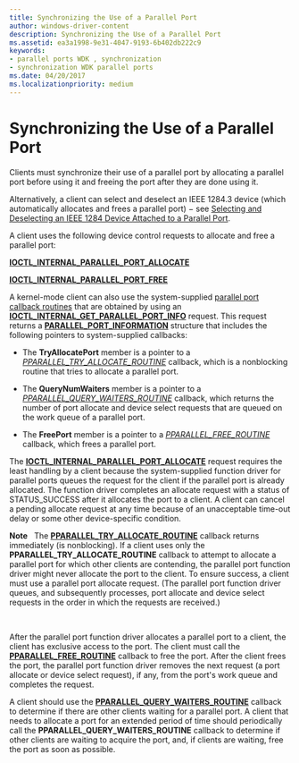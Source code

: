 ```yaml
---
title: Synchronizing the Use of a Parallel Port
author: windows-driver-content
description: Synchronizing the Use of a Parallel Port
ms.assetid: ea3a1998-9e31-4047-9193-6b402db222c9
keywords:
- parallel ports WDK , synchronization
- synchronization WDK parallel ports
ms.date: 04/20/2017
ms.localizationpriority: medium
---
```


# Synchronizing the Use of a Parallel Port





Clients must synchronize their use of a parallel port by allocating a parallel port before using it and freeing the port after they are done using it.

Alternatively, a client can select and deselect an IEEE 1284.3 device (which automatically allocates and frees a parallel port) − see [Selecting and Deselecting an IEEE 1284 Device Attached to a Parallel Port](selecting-and-deselecting-an-ieee-1284-device-attached-to-a-parallel-p.md).

A client uses the following device control requests to allocate and free a parallel port:

[**IOCTL\_INTERNAL\_PARALLEL\_PORT\_ALLOCATE**](https://msdn.microsoft.com/library/windows/hardware/ff544023)

[**IOCTL\_INTERNAL\_PARALLEL\_PORT\_FREE**](https://msdn.microsoft.com/library/windows/hardware/ff544026)

A kernel-mode client can also use the system-supplied [parallel port callback routines](https://msdn.microsoft.com/library/windows/hardware/ff544307) that are obtained by using an [**IOCTL\_INTERNAL\_GET\_PARALLEL\_PORT\_INFO**](https://msdn.microsoft.com/library/windows/hardware/ff544002) request. This request returns a [**PARALLEL\_PORT\_INFORMATION**](https://msdn.microsoft.com/library/windows/hardware/ff544322) structure that includes the following pointers to system-supplied callbacks:

-   The **TryAllocatePort** member is a pointer to a [*PPARALLEL\_TRY\_ALLOCATE\_ROUTINE*](https://msdn.microsoft.com/library/windows/hardware/ff544550) callback, which is a nonblocking routine that tries to allocate a parallel port.

-   The **QueryNumWaiters** member is a pointer to a [*PPARALLEL\_QUERY\_WAITERS\_ROUTINE*](https://msdn.microsoft.com/library/windows/hardware/ff544532) callback, which returns the number of port allocate and device select requests that are queued on the work queue of a parallel port.

-   The **FreePort** member is a pointer to a [*PPARALLEL\_FREE\_ROUTINE*](https://msdn.microsoft.com/library/windows/hardware/ff544509) callback, which frees a parallel port.

The [**IOCTL\_INTERNAL\_PARALLEL\_PORT\_ALLOCATE**](https://msdn.microsoft.com/library/windows/hardware/ff544023) request requires the least handling by a client because the system-supplied function driver for parallel ports queues the request for the client if the parallel port is already allocated. The function driver completes an allocate request with a status of STATUS\_SUCCESS after it allocates the port to a client. A client can cancel a pending allocate request at any time because of an unacceptable time-out delay or some other device-specific condition.

**Note**   The [**PPARALLEL\_TRY\_ALLOCATE\_ROUTINE**](https://msdn.microsoft.com/library/windows/hardware/ff544550) callback returns immediately (is nonblocking). If a client uses only the **PPARALLEL\_TRY\_ALLOCATE\_ROUTINE** callback to attempt to allocate a parallel port for which other clients are contending, the parallel port function driver might never allocate the port to the client. To ensure success, a client must use a parallel port allocate request. (The parallel port function driver queues, and subsequently processes, port allocate and device select requests in the order in which the requests are received.)

 

After the parallel port function driver allocates a parallel port to a client, the client has exclusive access to the port. The client must call the [**PPARALLEL\_FREE\_ROUTINE**](https://msdn.microsoft.com/library/windows/hardware/ff544509) callback to free the port. After the client frees the port, the parallel port function driver removes the next request (a port allocate or device select request), if any, from the port's work queue and completes the request.

A client should use the [**PPARALLEL\_QUERY\_WAITERS\_ROUTINE**](https://msdn.microsoft.com/library/windows/hardware/ff544532) callback to determine if there are other clients waiting for a parallel port. A client that needs to allocate a port for an extended period of time should periodically call the **PPARALLEL\_QUERY\_WAITERS\_ROUTINE** callback to determine if other clients are waiting to acquire the port, and, if clients are waiting, free the port as soon as possible.

 

 





